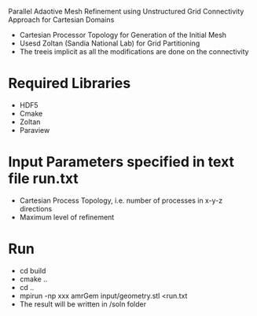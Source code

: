 
Parallel Adaotive Mesh Refinement using Unstructured Grid Connectivity Approach for Cartesian Domains

  - Cartesian Processor Topology for Generation of the Initial Mesh
  - Usesd Zoltan (Sandia National Lab) for Grid Partitioning 
  - The treeis implicit as all the modifications are done on the connectivity

# Required Libraries

  - HDF5
  - Cmake
  - Zoltan
  - Paraview

# Input Parameters specified in text file run.txt
 - Cartesian Process Topology, i.e. number of processes in x-y-z directions
 - Maximum level of refinement

# Run 
  - cd build
  - cmake ..
  - cd .. 
  - mpirun -np xxx  amrGem input/geometry.stl <run.txt
  - The result will be written in  /soln folder
